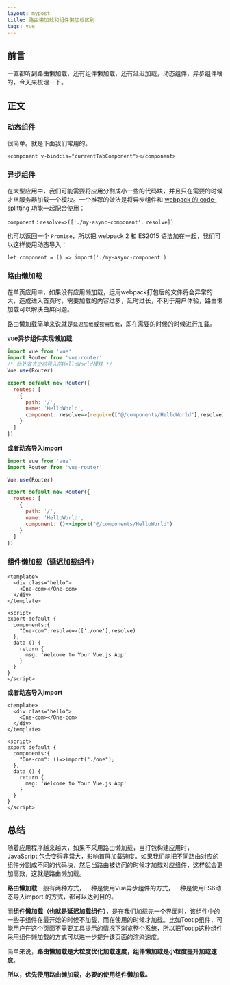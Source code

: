 ```yaml
---
layout: mypost
title: 路由懒加载和组件懒加载区别
tags: vue
---
```



## 前言

一直都听到路由懒加载，还有组件懒加载，还有延迟加载，动态组件，异步组件啥的，今天来梳理一下。



## 正文

### 动态组件
很简单。就是下面我们常用的。

```vue
<component v-bind:is="currentTabComponent"></component>
```



### 异步组件

在大型应用中，我们可能需要将应用分割成小一些的代码块，并且只在需要的时候才从服务器加载一个模块。一个推荐的做法是将异步组件和 [webpack 的 code-splitting 功能](https://webpack.js.org/guides/code-splitting/)一起配合使用：

```vue
component：resolve=>(['./my-async-component'，resolve])
```

也可以返回一个 `Promise`，所以把 webpack 2 和 ES2015 语法加在一起，我们可以这样使用动态导入：

```
let component = () => import('./my-async-component')
```



### 路由懒加载

在单页应用中，如果没有应用懒加载，运用webpack打包后的文件将会异常的大，造成进入首页时，需要加载的内容过多，延时过长，不利于用户体验，路由懒加载可以解决白屏问题。

路由懒加载简单来说就是`延迟加载`或`按需加载`，即在需要的时候的时候进行加载。



**vue异步组件实现懒加载**

```js
import Vue from 'vue'
import Router from 'vue-router'
/* 此处省去之前导入的HelloWorld模块 */
Vue.use(Router)

export default new Router({
  routes: [
    {
      path: '/',
      name: 'HelloWorld',
      component: resolve=>(require(["@/components/HelloWorld"],resolve))
    }
  ]
})

```

**或者动态导入import**

```js
import Vue from 'vue'
import Router from 'vue-router'

Vue.use(Router)

export default new Router({
  routes: [
    {
      path: '/',
      name: 'HelloWorld',
      component: ()=>import("@/components/HelloWorld")
    }
  ]
})

```



### 组件懒加载（延迟加载组件）

```vue
<template>
  <div class="hello">
    <One-com></One-com>
  </div>
</template>

<script>
export default {
  components:{
    "One-com":resolve=>(['./one'],resolve)
  },
  data () {
    return {
      msg: 'Welcome to Your Vue.js App'
    }
  }
}
</script>

```

**或者动态导入import**

```vue
<template>
  <div class="hello">
    <One-com></One-com>
  </div>
</template>

<script>
export default {
  components:{
    "One-com": ()=>import("./one");
  },
  data () {
    return {
      msg: 'Welcome to Your Vue.js App'
    }
  }
}
</script>

```



## 总结

随着应用程序越来越大，如果不采用路由懒加载，当打包构建应用时，JavaScript 包会变得非常大，影响首屏加载速度。如果我们能把不同路由对应的组件分割成不同的代码块，然后当路由被访问的时候才加载对应组件，这样就会更加高效，这就是路由懒加载。

**路由懒加载**一般有两种方式，一种是使用Vue异步组件的方式，一种是使用ES6动态导入import 的方式，都可以达到目的。

而**组件懒加载（也就是延迟加载组件）**，是在我们加载完一个界面时，该组件中的一些子组件在最开始的时候不加载，而在使用的时候才加载。比如Tootip组件，可能用户在这个页面不需要工具提示的情况下浏览整个系统，所以把Tootip这种组件采用组件懒加载的方式可以进一步提升该页面的渲染速度。

简单来说，**路由懒加载是大粒度优化加载速度，组件懒加载是小粒度提升加载速度**。

**所以，优先使用路由懒加载，必要的使用组件懒加载。**

